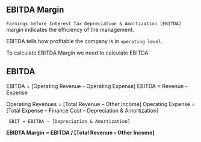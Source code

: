 ## EBITDA Margin

`Earnings before Interest Tax Depreciation & Amortization (EBITDA)` margin indicates the efficiency of the management. 

EBITDA tells how profitable the company is in `operating level`. 

To calculate EBITDA Margin we need to calculate EBITDA

## EBITDA
EBITDA = [Operating Revenue - Operating Expense]
EBITDA = Revenue - Expense

Operating Revenues = \[Total Revenue – Other Income\]
Operating Expense = \[Total Expense – Finance Cost – Depreciation & Amortization\]

` EBIT = EBITDA – [Depreciation & Amortization]`

**EBIDTA Margin = EBITDA / \[Total Revenue – Other Income\]**